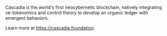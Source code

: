 Cascadia is the world's first neocybernetic blockchain, natively integrating ve-tokenomics and control theory to develop an organic ledger with emergent behaviors.

Learn more at https://cascadia.foundation.
